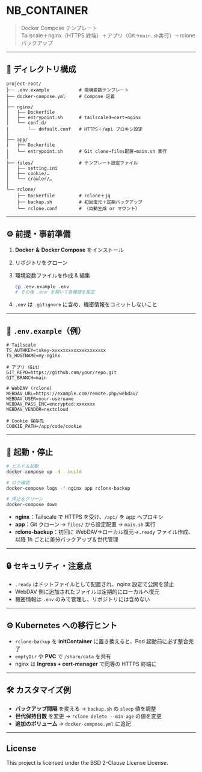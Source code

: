 # NB_CONTAINER

> Docker Compose テンプレート  
> Tailscale＋nginx（HTTPS 終端）＋アプリ（Git→`main.sh`実行）＋rcloneバックアップ  

---

## 📁 ディレクトリ構成

```text
project-root/
├── .env.example           # 環境変数テンプレート
├── docker-compose.yml     # Compose 定義
│
├── nginx/
│   ├── Dockerfile
│   ├── entrypoint.sh      # tailscaled→cert→nginx
│   └── conf.d/
│       └── default.conf   # HTTPS＋/api プロキシ設定
│
├── app/
│   ├── Dockerfile
│   └── entrypoint.sh      # Git clone→files配置→main.sh 実行
│
├── files/                 # テンプレート設定ファイル
│   ├── setting.ini
│   ├── cookie/…
│   └── crawler/…
│
└── rclone/
    ├── Dockerfile         # rclone＋jq
    ├── backup.sh          # 初回復元＋定期バックアップ
    └── rclone.conf        # （自動生成 or マウント）
````

---

## ⚙️ 前提・事前準備

1. **Docker ＆ Docker Compose** をインストール
2. リポジトリをクローン
3. 環境変数ファイルを作成 & 編集

   ```bash
   cp .env.example .env
   # その後 .env を開いて各種値を設定
   ```
4. `.env` は `.gitignore` に含め、機密情報をコミットしないこと

---

## 📝 `.env.example`（例）

```dotenv
# Tailscale
TS_AUTHKEY=tskey-xxxxxxxxxxxxxxxxxxxx
TS_HOSTNAME=my-nginx

# アプリ（Git）
GIT_REPO=https://github.com/your/repo.git
GIT_BRANCH=main

# WebDAV (rclone)
WEBDAV_URL=https://example.com/remote.php/webdav/
WEBDAV_USER=your-username
WEBDAV_PASS_ENC=encrypted:xxxxxxx
WEBDAV_VENDOR=nextcloud

# Cookie 保存先
COOKIE_PATH=/app/code/cookie
```

---

## 🚀 起動・停止

```bash
# ビルド＆起動
docker-compose up -d --build

# ログ確認
docker-compose logs -f nginx app rclone-backup

# 停止＆クリーン
docker-compose down
```

* **nginx**：Tailscale で HTTPS を受け、`/api/` を app へプロキシ
* **app**：Git クローン → `files/` から設定配置 → `main.sh` 実行
* **rclone-backup**：初回に WebDAV→ローカル復元→`.ready` ファイル作成、
  以降 1h ごとに差分バックアップ＆世代管理

---

## 🔒 セキュリティ・注意点

* `.ready` はドットファイルとして配置され、nginx 設定で公開を禁止
* WebDAV 側に追加されたファイルは定期的にローカルへ復元
* 機密情報は `.env` のみで管理し、リポジトリには含めない

---

## ⚙️ Kubernetes への移行ヒント

* `rclone-backup` を **initContainer** に置き換えると、Pod 起動前に必ず整合完了
* `emptyDir` や **PVC** で `/share/data` を共有
* nginx は **Ingress + cert-manager** で同等の HTTPS 終端に

---

## 🛠️ カスタマイズ例

* **バックアップ間隔** を変える → `backup.sh` の `sleep` 値を調整
* **世代保持日数** を変更 → `rclone delete --min-age` の値を変更
* **追加のボリューム** → `docker-compose.yml` に追記

---

## License

This project is licensed under the BSD 2-Clause License License.